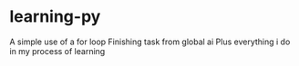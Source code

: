 # learning-py
A simple use of a for loop
Finishing task from global ai
Plus everything i do in my process of learning
